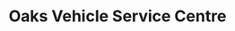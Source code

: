 ---
title: "Oaks Vehicle Service Centre"
url: /canterbury/oaks-vehicle-service-centre/
shop: car repair
---